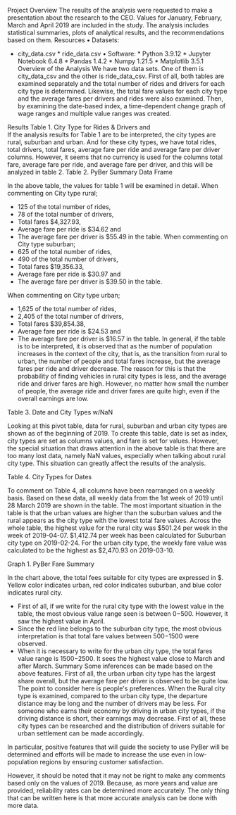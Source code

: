 Project Overview
The results of the analysis were requested to make a presentation about the research to the CEO. 
Values for January, February, March and April 2019 are included in the study.
The analysis includes statistical summaries, plots of analytical results, and the recommendations based on them.
Resources
•	Datasets:
* city_data.csv
           * ride_data.csv
•	Software: 
           * Python 3.9.12
           * Jupyter Notebook 6.4.8
           * Pandas 1.4.2
           * Numpy 1.21.5
           * Matplotlib 3.5.1
Overview of the Analysis
We have two data sets. One of them is city_data_csv and the other is ride_data_csv. First of all, both tables are examined separately and the total number of rides and drivers for each city type is determined. Likewise, the total fare values for each city type and the average fares per drivers and rides were also examined. Then, by examining the date-based index, a time-dependent change graph of wage ranges and multiple value ranges was created.


Results
Table 1. City Type for Rides & Drivers and  
If the analysis results for Table 1 are to be interpreted, the city types are rural, suburban and urban. And for these city types, we have total rides, total drivers, total fares, average fare per ride and average fare per driver columns. However, it seems that no currency is used for the columns total fare, average fare per ride, and average fare per driver, and this will be analyzed in table 2.
Table 2. PyBer Summary Data Frame 
 
In the above table, the values for table 1 will be examined in detail. When commenting on City type rural;
- 125 of the total number of rides,
- 78 of the total number of drivers,
- Total fares $4,327.93,
- Average fare per ride is $34.62 and
- The average fare per driver is $55.49 in the table.
When commenting on City type suburban;
- 625 of the total number of rides,
- 490 of the total number of drivers,
- Total fares $19,356.33,
- Average fare per ride is $30.97 and
- The average fare per driver is $39.50 in the table.

When commenting on City type urban;
- 1,625 of the total number of rides,
- 2,405 of the total number of drivers,
- Total fares $39,854.38,
- Average fare per ride is $24.53 and
- The average fare per driver is $16.57 in the table.
In general, if the table is to be interpreted, it is observed that as the number of population increases in the context of the city, that is, as the transition from rural to urban, the number of people and total fares increase, but the average fares per ride and driver decrease. The reason for this is that the probability of finding vehicles in rural city types is less, and the average ride and driver fares are high. However, no matter how small the number of people, the average ride and driver fares are quite high, even if the overall earnings are low.








Table 3. Date and City Types w/NaN
 
Looking at this pivot table, data for rural, suburban and urban city types are shown as of the beginning of 2019. To create this table, date is set as index, city types are set as columns values, and fare is set for values. However, the special situation that draws attention in the above table is that there are too many lost data, namely NaN values, especially when talking about rural city type. This situation can greatly affect the results of the analysis.









Table 4. City Types for Dates 
 
To comment on Table 4, all columns have been rearranged on a weekly basis. Based on these data, all weekly data from the 1st week of 2019 until 28 March 2019 are shown in the table. The most important situation in the table is that the urban values are higher than the suburban values and the rural appears as the city type with the lowest total fare values. Across the whole table, the highest value for the rural city was $501.24 per week in the week of 2019-04-07.
$1,412.74 per week has been calculated for Suburban city type on 2019-02-24. For the urban city type, the weekly fare value was calculated to be the highest as $2,470.93 on 2019-03-10.

Graph 1. PyBer Fare Summary
 
In the chart above, the total fees suitable for city types are expressed in $. 
Yellow color indicates urban, red color indicates suburban, and blue color indicates rural city. 
- First of all, if we write for the rural city type with the lowest value in the table, the most obvious value range seen is between $0-$500. However, it saw the highest value in April.
- Since the red line belongs to the suburban city type, the most obvious interpretation is that total fare values between $500-$1500 were observed.
- When it is necessary to write for the urban city type, the total fares value range is $1500-$2500. It sees the highest value close to March and after March.
Summary
Some inferences can be made based on the above features.
First of all, the urban urban city type has the largest share overall, but the average fare per driver is observed to be quite low. The point to consider here is people's preferences. When the Rural city type is examined, compared to the urban city type, the departure distance may be long and the number of drivers may be less. For someone who earns their economy by driving in urban city types, if the driving distance is short, their earnings may decrease. First of all, these city types can be researched and the distribution of drivers suitable for urban settlement can be made accordingly.

In particular, positive features that will guide the society to use PyBer will be determined and efforts will be made to increase the use even in low-population regions by ensuring customer satisfaction.

However, it should be noted that it may not be right to make any comments based only on the values of 2019. Because, as more years and value are provided, reliability rates can be determined more accurately. The only thing that can be written here is that more accurate analysis can be done with more data.
